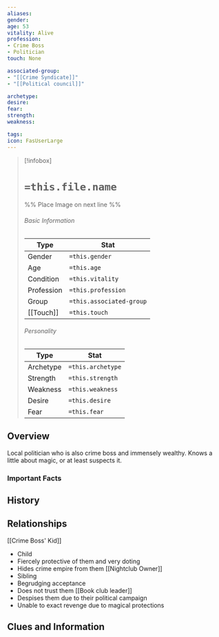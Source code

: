 ```yaml
---
aliases: 
gender: 
age: 53
vitality: Alive
profession: 
- Crime Boss
- Politician
touch: None

associated-group: 
- "[[Crime Syndicate]]"
- "[[Political council]]"

archetype:
desire:
fear:
strength:
weakness:

tags:
icon: FasUserLarge
---
```


> [!infobox]
> # `=this.file.name`
> %% Place Image on next line %%
> ###### Basic Information
> Type |  Stat |
> ---|---|
> Gender | `=this.gender` |
> Age | `=this.age` |
> Condition | `=this.vitality` |
> Profession | `=this.profession` |
> Group | `=this.associated-group` |
> [[Touch]] | `=this.touch` |
> ###### Personality
> Type |  Stat |
> ---|---|
> Archetype | `=this.archetype` |
> Strength | `=this.strength` |
> Weakness | `=this.weakness` |
> Desire | `=this.desire` |
> Fear | `=this.fear` |
## Overview
Local politician who is also crime boss and immensely wealthy. Knows a little about magic, or at least suspects it. 
### Important Facts


## History

## Relationships
[[Crime Boss' Kid]]
- Child
- Fiercely protective of them and very doting
- Hides crime empire from them 
[[Nightclub Owner]]
- Sibling
- Begrudging acceptance 
- Does not trust them
[[Book club leader]]
- Despises them due to their political campaign
- Unable to exact revenge due to magical protections 

## Clues and Information
